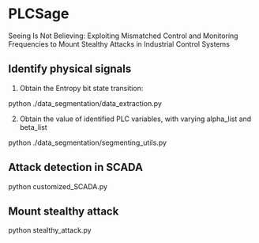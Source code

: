 # PLCSage
Seeing Is Not Believing: Exploiting Mismatched Control and Monitoring Frequencies to Mount Stealthy Attacks in Industrial Control Systems


## Identify physical signals
1. Obtain the Entropy bit state transition: 

python ./data_segmentation/data_extraction.py

2. Obtain the value of identified PLC variables, with varying alpha_list and beta_list

python ./data_segmentation/segmenting_utils.py

## Attack detection in SCADA

python customized_SCADA.py


## Mount stealthy attack 

python stealthy_attack.py


